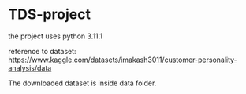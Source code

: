 # TDS-project

the project uses python 3.11.1

reference to dataset: https://www.kaggle.com/datasets/imakash3011/customer-personality-analysis/data

The downloaded dataset is inside data folder.